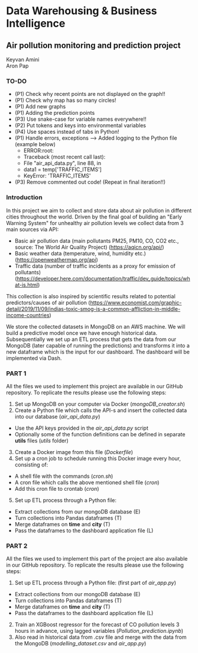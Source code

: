 # Data Warehousing & Business Intelligence

## Air pollution monitoring and prediction project

Keyvan Amini <br>
Aron Pap

### TO-DO
  * (P1) Check why recent points are not displayed on the graph!!
  * (P1) Check why map has so many circles!
  * (P1) Add new graphs
  * (P1) Adding the prediction points
  * (P3) Use snake-case for variable names everywhere!!
  * (P2) Put tokens and keys into environmental variables
  * (P4) Use spaces instead of tabs in Python!
  * (P1) Handle errors, exceptions --> Added logging to the Python file (example below)
    * ERROR:root:
    * Traceback (most recent call last):
    * File "air_api_data.py", line 88, in <module>
    * data1 = temp['TRAFFIC_ITEMS']
    * KeyError: 'TRAFFIC_ITEMS'
  * (P3) Remove commented out code! (Repeat in final iteration!!)


### Introduction
In this project we aim to collect and store data about air pollution in different cities throughout the world. Driven by the final goal of building an "Early Warning System" for unhealthy air pollution levels we collect data from 3 main sources via API:

* Basic air pollution data (main pollutants PM25, PM10, CO, CO2 etc., source: The World Air Quality Project)
  (https://aqicn.org/api/)
* Basic weather data (temperature, wind, humidity etc.)
  (https://openweathermap.org/api)
* Traffic data (number of traffic incidents as a proxy for emission of pollutants)
  (https://developer.here.com/documentation/traffic/dev_guide/topics/what-is.html)

This collection is also inspired by scientific results related to potential predictors/causes of air pollution (https://www.economist.com/graphic-detail/2019/11/09/indias-toxic-smog-is-a-common-affliction-in-middle-income-countries)

We store the collected datasets in MongoDB on an AWS machine. We will build a predictive model once we have enough historical data. Subsequentially we set up an ETL process that gets the data from our MongoDB (later capable of running the predictions) and transforms it into a new dataframe which is the input for our dashboard. The dashboard will be implemented via Dash.

### PART 1

All the files we used to implement this project are available in our GitHub repository. To replicate the results please use the following steps:

1. Set up MongoDB on your computer via Docker (*mongoDB_creator.sh*)
2. Create a Python file which calls the API-s and insert the collected data into our database (*air_api_data.py*)
  * Use the API keys provided in the *air_api_data.py* script
  * Optionally some of the function definitions can be defined in separate **utils** files (*utils* folder)
3. Create a Docker image from this file (*Dockerfile*)
4. Set up a cron job to schedule running this Docker image every hour, consisting of:
  * A shell file with the commands (*cron.sh*)
  * A cron file which calls the above mentioned shell file (*cron*)
  * Add this cron file to crontab (*cron*)
5. Set up ETL process through a Python file:
  * Extract collections from our mongoDB database (E)
  * Turn collections into Pandas dataframes (T)
  * Merge dataframes on **time** and **city** (T)
  * Pass the dataframes to the dashboard application file (L)
 





### PART 2

All the files we used to implement this part of the project are also available in our GitHub repository. To replicate the results please use the following steps:

1. Set up ETL process through a Python file: (first part of *air_app.py*)
  * Extract collections from our mongoDB database (E)
  * Turn collections into Pandas dataframes (T)
  * Merge dataframes on **time** and **city** (T)
  * Pass the dataframes to the dashboard application file (L)
2. Train an XGBoost regressor for the forecast of CO pollution levels 3 hours in advance, using lagged variables (*Pollution_prediction.ipynb*)
3. Also read in historical data from .csv file and merge with the data from the MongoDB (*modelling_dataset.csv* and *air_app.py*)


